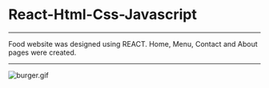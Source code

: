<h1>React-Html-Css-Javascript</h1>
<hr></hr>
<p>Food website was designed using REACT. Home, Menu, Contact and About pages were created.</p>
<hr></hr>

![burger.gif](./src/assets/burger.gif)



